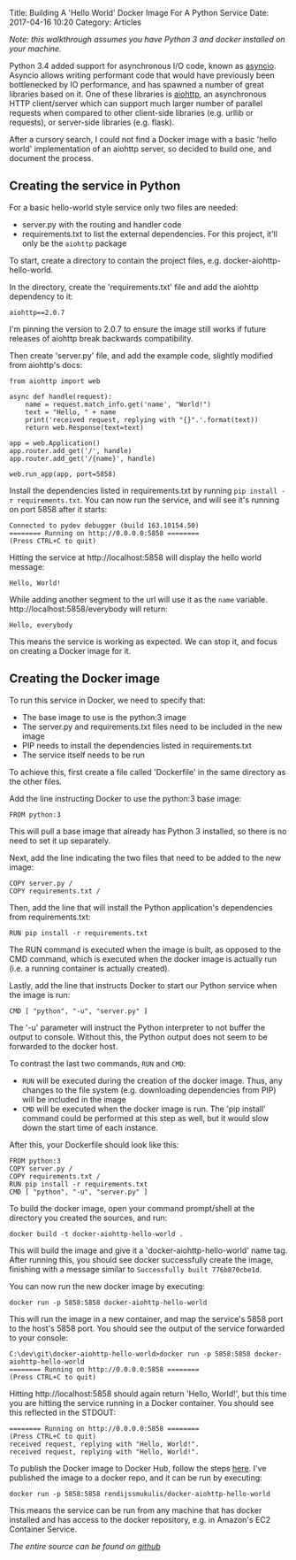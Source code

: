Title: Building A 'Hello World' Docker Image For A Python Service
Date: 2017-04-16 10:20
Category: Articles

_Note: this walkthrough assumes you have Python 3 and docker installed on your machine._

Python 3.4 added support for asynchronous I/O code, known as [asyncio](https://docs.python.org/3/library/asyncio.html). 
Asyncio allows writing performant code that would have previously been bottlenecked by IO performance, and has spawned 
a number of great libraries based on it. One of these libraries is [aiohttp](http://aiohttp.readthedocs.io/en/stable/),
an asynchronous HTTP client/server which can support much larger number of parallel requests when compared to other 
client-side libraries (e.g. urllib or requests), or server-side libraries (e.g. flask). 

After a cursory search, I could not find a Docker image with a basic 'hello world' implementation of an aiohttp server,
so decided to build one, and document the process. 
<!-- PELICAN_END_SUMMARY -->

Creating the service in Python
------------------------------

For a basic hello-world style service only two files are needed:
- server.py with the routing and handler code
- requirements.txt to list the external dependencies. For this project, it'll only be the `aiohttp` package

To start, create a directory to contain the project files, e.g. docker-aiohttp-hello-world. 

In the directory, create the 'requirements.txt' file and add the aiohttp dependency to it:

    aiohttp==2.0.7


I'm pinning the version to 2.0.7 to ensure the image still works if future releases of aiohttp break backwards 
compatibility.

Then create 'server.py' file, and add the example code, slightly modified from aiohttp's docs:

    from aiohttp import web

    async def handle(request):      
        name = request.match_info.get('name', "World!")
        text = "Hello, " + name
        print('received request, replying with "{}".'.format(text))
        return web.Response(text=text)

    app = web.Application()
    app.router.add_get('/', handle)
    app.router.add_get('/{name}', handle)

    web.run_app(app, port=5858)

Install the dependencies listed in requirements.txt by running `pip install -r requirements.txt`. You can now run the 
service, and will see it's running on port 5858 after it starts:

```
Connected to pydev debugger (build 163.10154.50)
======== Running on http://0.0.0.0:5858 ========
(Press CTRL+C to quit)
```

Hitting the service at http://localhost:5858 will display the hello world message:
```
Hello, World!
```

While adding another segment to the url will use it as the `name` variable. http://localhost:5858/everybody will return:
```
Hello, everybody
```

This means the service is working as expected. We can stop it, and focus on creating a Docker image for it.  



Creating the Docker image
-------------------------

To run this service in Docker, we need to specify that:

* The base image to use is the python:3 image
* The server.py and requirements.txt files need to be included in the new image
* PIP needs to install the dependencies listed in requirements.txt
* The service itself needs to be run

To achieve this, first create a file called 'Dockerfile' in the same directory as the other files. 

Add the line instructing Docker to use the python:3 base image:
```
FROM python:3
```

This will pull a base image that already has Python 3 installed, so there is no need to set it up separately.

Next, add the line indicating the two files that need to be added to the new image:
```
COPY server.py /
COPY requirements.txt /
```

Then, add the line that will install the Python application's dependencies from requirements.txt:
```
RUN pip install -r requirements.txt
```

The RUN command is executed when the image is built, as opposed to the CMD command, which is executed when the docker image is actually run 
(i.e. a running container is actually created).

Lastly, add the line that instructs Docker to start our Python service when the image is run:
```
CMD [ "python", "-u", "server.py" ]
```

The '-u' parameter will instruct the Python interpreter to not buffer the output to console. Without this, the 
Python output does not seem to be forwarded to the docker host. 

To contrast the last two commands, `RUN` and `CMD`:
- `RUN` will be executed during the creation of the docker image. Thus, any changes to the file system (e.g. 
downloading dependencies from PIP) will be included in the image
- `CMD` will be executed when the docker image is run. The 'pip install' command could be performed at this step
as well, but it would slow down the start time of each instance. 

After this, your Dockerfile should look like this:
```
FROM python:3
COPY server.py /
COPY requirements.txt /
RUN pip install -r requirements.txt
CMD [ "python", "-u", "server.py" ]
```

To build the docker image, open your command prompt/shell at the directory you created the sources, and run:
```
docker build -t docker-aiohttp-hello-world .
```
This will build the image and give it a 'docker-aiohttp-hello-world' name tag. After running this, you should 
see docker successfully create the image, finishing with a message similar to `Successfully built 776b870cbe1d`.

You can now run the new docker image by executing:
```
docker run -p 5858:5858 docker-aiohttp-hello-world
```  

This will run the image in a new container, and map the service's 5858 port to the host's 5858 port. You should see the 
output of the service forwarded to your console:

```
C:\dev\git\docker-aiohttp-hello-world>docker run -p 5858:5858 docker-aiohttp-hello-world
======== Running on http://0.0.0.0:5858 ========
(Press CTRL+C to quit)
```

Hitting http://localhost:5858 should again return 'Hello, World!', but this time you are hitting the service running in 
a Docker container. You should see this reflected in the STDOUT:
```
======== Running on http://0.0.0.0:5858 ========
(Press CTRL+C to quit)
received request, replying with "Hello, World!".
received request, replying with "Hello, World!".
```

To publish the Docker image to Docker Hub, follow the steps [here](https://docs.docker.com/engine/getstarted/step_six/). 
I've published the image to a docker repo, and it can be run by executing:
```
docker run -p 5858:5858 rendijssmukulis/docker-aiohttp-hello-world
```
This means the service can be run from any machine that has docker installed and has access to the docker repository, 
e.g. in Amazon's EC2 Container Service.

_The entire source can be found on [github](https://github.com/RendijsSmukulis/docker-aiohttp-hello-world)_